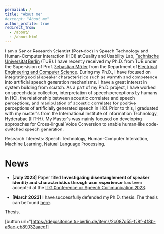 ```yaml
---
permalink: /
title: "About me"
#excerpt: "About me"
author_profile: true
redirect_from: 
  - /about/
  - /about.html
---
```



I am a Senior Research Scientist (Post-doc) in Speech Technology and Human-Computer Interaction (HCI) at Quality and Usability Lab, [Technische Universität Berlin](https://www.tu-berlin.de/) (TUB). I have recently received my Ph.D. from TUB under the Supervision of Prof. [Sebastian Möller](https://www.qu.tu-berlin.de/menue/team/professur/) from the Department of [Electrical Engineering and Computer Science](https://www.eecs.tu-berlin.de/menue/fakultaet_iv/parameter/en). During my Ph.D., I have focused on integrating social speaker characteristics such as warmth and competence into artificial speech generation mechanisms. I have a great interest in system building from scratch. As a part of my Ph.D. project, I have worked on speech data collection, interpretation of speech perceptions by humans in HCI, the relationship between acoustic correlates and speech perceptions, and manipulation of acoustic correlates for positive perceptions of artificially generated speech in HCI. Prior to this, I graduated with my master's from the International Institute of Information Technology, Hyderabad (IIIT-H). My Master's was mainly focused on developing approaches for Cross-lingual Voice Conversion to enable human-like code-switched speech generation.


Research Interests: Speech Technology, Human-Computer Interaction, Machine Learning, Natural Language Processing. <br/>
 
 


News
======
- **[July 2023]** Paper titled **Investigating disentanglement of speaker identity and characteristics through
user experience** has been accepted at the [ITG Conference on Speech Communication 2023](https://www.iks.rwth-aachen.de/institut/veranstaltungen/itg-conference-on-speech-communication-2023/).

- **[March 2023]** I have successfully defended my Ph.D. thesis. The thesis can be found [here](https://depositonce.tu-berlin.de/items/2c087d55-f28f-4f8b-a6ac-eb89032aaedf).

 Thesis.

[button url="[https://depositonce.tu-berlin.de/items/2c087d55-f28f-4f8b-a6ac-eb89032aaedf]
  
